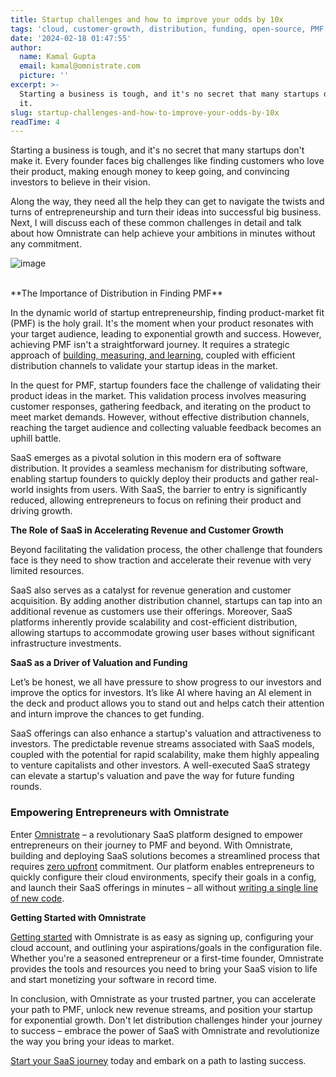 ```yaml
---
title: Startup challenges and how to improve your odds by 10x
tags: 'cloud, customer-growth, distribution, funding, open-source, PMF, revenue, SaaS'
date: '2024-02-18 01:47:55'
author:
  name: Kamal Gupta
  email: kamal@omnistrate.com
  picture: ''
excerpt: >-
  Starting a business is tough, and it's no secret that many startups don't make
  it.
slug: startup-challenges-and-how-to-improve-your-odds-by-10x
readTime: 4
---
```


Starting a business is tough, and it's no secret that many startups don't make it. Every founder faces big challenges like finding customers who love their product, making enough money to keep going, and convincing investors to believe in their vision.

Along the way, they need all the help they can get to navigate the twists and turns of entrepreneurship and turn their ideas into successful big business. Next, I will discuss each of these common challenges in detail and talk about how Omnistrate can help achieve your ambitions in minutes without any commitment.
<br>

![image][1]

<br>
**The Importance of Distribution in Finding PMF**

In the dynamic world of startup entrepreneurship, finding product-market fit (PMF) is the holy grail. It's the moment when your product resonates with your target audience, leading to exponential growth and success. However, achieving PMF isn't a straightforward journey. It requires a strategic approach of [building, measuring, and learning][2], coupled with efficient distribution channels to validate your startup ideas in the market.

In the quest for PMF, startup founders face the challenge of validating their product ideas in the market. This validation process involves measuring customer responses, gathering feedback, and iterating on the product to meet market demands. However, without effective distribution channels, reaching the target audience and collecting valuable feedback becomes an uphill battle.

SaaS emerges as a pivotal solution in this modern era of software distribution. It provides a seamless mechanism for distributing software, enabling startup founders to quickly deploy their products and gather real-world insights from users. With SaaS, the barrier to entry is significantly reduced, allowing entrepreneurs to focus on refining their product and driving growth.

**The Role of SaaS in Accelerating Revenue and Customer Growth**

Beyond facilitating the validation process, the other challenge that founders face is they need to show traction and accelerate their revenue with very limited resources.

SaaS also serves as a catalyst for revenue generation and customer acquisition. By adding another distribution channel, startups can tap into an additional revenue as customers use their offerings. Moreover, SaaS platforms inherently provide scalability and cost-efficient distribution, allowing startups to accommodate growing user bases without significant infrastructure investments.

**SaaS as a Driver of Valuation and Funding**

Let’s be honest, we all have pressure to show progress to our investors and improve the optics for investors. It’s like AI where having an AI element in the deck and product allows you to stand out and helps catch their attention and inturn improve the chances to get funding. 

SaaS offerings can also enhance a startup's valuation and attractiveness to investors. The predictable revenue streams associated with SaaS models, coupled with the potential for rapid scalability, make them highly appealing to venture capitalists and other investors. A well-executed SaaS strategy can elevate a startup's valuation and pave the way for future funding rounds.


### Empowering Entrepreneurs with Omnistrate


Enter [Omnistrate][3] – a revolutionary SaaS platform designed to empower entrepreneurs on their journey to PMF and beyond. With Omnistrate, building and deploying SaaS solutions becomes a streamlined process that requires [zero upfront][4] commitment. Our platform enables entrepreneurs to quickly configure their cloud environments, specify their goals in a config, and launch their SaaS offerings in minutes – all without [writing a single line of new code][5].

**Getting Started with Omnistrate**

[Getting started][6] with Omnistrate is as easy as signing up, configuring your cloud account, and outlining your aspirations/goals in the configuration file. Whether you're a seasoned entrepreneur or a first-time founder, Omnistrate provides the tools and resources you need to bring your SaaS vision to life and start monetizing your software in record time.

In conclusion, with Omnistrate as your trusted partner, you can accelerate your path to PMF, unlock new revenue streams, and position your startup for exponential growth. Don't let distribution challenges hinder your journey to success – embrace the power of SaaS with Omnistrate and revolutionize the way you bring your ideas to market.

[Start your SaaS journey][7] today and embark on a path to lasting success.

  [1]: https://drive.google.com/thumbnail?id=1PMbpoKYIfm28LpubWyzyeA51HGmZazdK&sz=w720
  [2]: https://www.amazon.com/Lean-Startup-Entrepreneurs-Continuous-Innovation/dp/0307887898
  [3]: https://omnistrate.com/
  [4]: https://www.omnistrate.com/pricing
  [5]: https://docs.omnistrate.com/examples/DBaaS-usecase/
  [6]: https://docs.omnistrate.com/getting-started/
  [7]: https://omnistrate.cloud/signup
